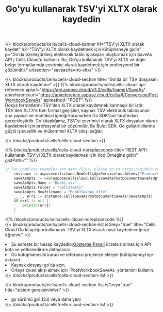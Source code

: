 ﻿---
title:  Go'yu kullanarak TSV'yi XLTX olarak kaydedin
description:  TSV formatındaki dosyayı XLTX formatındaki dosya olarak kaydetmek için Go için Aspose.Cells Cloud SDK'yı kullanma.
kwords: Excel, Save TSV as XLTX, REST, Go
howto: How to save TSV as XLTX using Aspose.Cells Cloud Go library.
---
{{< blocks/products/cells/cells-cloud-banner h1="TSV\'yi XLTX olarak kaydet" h2="TSV\'yi XLTX olarak kaydetmek için kütüphaneye gidin" p="Go\'da özelleştirilmiş elektronik tablo iş akışları oluşturmak için SaveAs API / Cells Cloud\'u kullanın. Bu, Go\'yu kullanarak TSV\'yi XLTX ve diğer belge formatlarında çevrimiçi olarak kaydetmek için profesyonel bir çözümdür." urlsection="saveas/tsv-to-xltx/" >}}

{{< blocks/products/cells/cells-cloud-section title="Go\'da bir TSV dosyasını XLTX olarak kaydetme" >}}
{{% blocks/products/cells/cells-cloud-api-reference apiurl="https://api.aspose.cloud/v3.0/cells/{name}/SaveAs" apireferenceurl="https://apireference.aspose.cloud/cells/#/Conversion/PostWorkbookSaveAs" apimethod="POST" %}}
<br/>
Dosya formatlarını TSV'den XLTX olarak kaydetmek karmaşık bir iştir. TSV'den XLTX'e tüm format geçişleri, kaynak TSV elektronik tablosunun ana yapısal ve mantıksal içeriği korunurken Go SDK'mız tarafından gerçekleştirilir. Go kitaplığımız, TSV'yi çevrimiçi olarak XLTX dosyaları olarak kaydetmek için profesyonel bir çözümdür. Bu Bulut SDK, Go geliştiricilerine güçlü işlevsellik ve mükemmel XLTX çıkışı sağlar.

{{< /blocks/products/cells/cells-cloud-section >}}

{{% blocks/products/cells/cells-cloud-noreplacecode title="REST API\'i kullanarak TSV\'yi XLTX olarak kaydetmek için Kod Örneğine gidin" gistPath="" %}}
  
```go
// For complete examples and data files, please go to https://github.com/aspose-cells-cloud/aspose-cells-cloud-go/
    instance := asposecellscloud.NewCellsApiService(os.Getenv("ProductClientId"), os.Getenv("ProductClientSecret"))
    saveAsOpts := new(asposecellscloud.CellsSaveAsPostDocumentSaveAsOpts)
    saveAsOpts.Name = "Book1.tsv"
    saveAsOpts.Folder = "CellsTests"
    saveAsOpts.Newfilename = "Book1SaveAs.xltx"
    _, _, err1 := instance.CellsSaveAsPostDocumentSaveAs(saveAsOpts)
    if err1 != nil {
	    println(err1)
    }
```
  
{{% /blocks/products/cells/cells-cloud-noreplacecode %}}
<br/>
{{< blocks/products/cells/cells-cloud-section-list isGrey="true" title="Cells Cloud Go kitaplığını kullanarak TSV\'yi XLTX olarak nasıl kaydedeceğinizi öğrenin." >}}
<li> Şu adreste bir hesap kaydedin:<a href="https://dashboard.aspose.cloud/">Gösterge Paneli</a> ücretsiz almak için API kota ve yetkilendirme detaylarını</li>
<li>Go kütüphanesini kurun ve referansı projenize ekleyin (kütüphaneyi içe aktarın).</li>
<li>Kaynak dosyayı go'da açın.</li>
<li>Ortaya çıkan akışı almak için `PostWorkbookSaveAs` yöntemini kullanın.</li>
{{< /blocks/products/cells/cells-cloud-section-list >}}

{{< blocks/products/cells/cells-cloud-section-list isGrey="true" title="sistem gereksinimleri" >}}
<li>go sürümü go1.13.0 veya daha yeni</li>
{{< /blocks/products/cells/cells-cloud-section-list >}}
